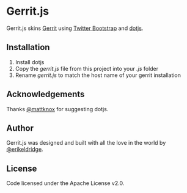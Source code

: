# Gerrit.js

Gerrit.js skins [Gerrit](http://code.google.com/p/gerrit/) using [Twitter Bootstrap](http://twitter.github.com/bootstrap) and [dotjs](http://defunkt.io/dotjs/).

## Installation

1. Install dotjs
1. Copy the _gerrit.js_ file from this project into your _.js_ folder
1. Rename _gerrit.js_ to match the host name of your gerrit installation

## Acknowledgements

Thanks [@mattknox](https://twitter.com/#!/mattknox) for suggesting dotjs.

## Author

Gerrit.js was designed and built with all the love in the world by [@erikeldridge](http://twitter.com/erikeldridge).

## License

Code licensed under the Apache License v2.0.